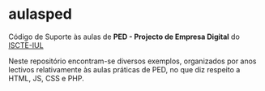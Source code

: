 aulasped
========

Código de Suporte às aulas de **PED - Projecto de Empresa Digital** do [ISCTE-IUL](www.iscte.pt)

Neste repositório encontram-se diversos exemplos, organizados por anos lectivos relativamente às aulas práticas de PED, no que diz respeito a HTML, JS, CSS e PHP.

